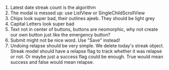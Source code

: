 1. Latest date streak count is the algorithm 
2. The modal is messed up: use ListView or SingleChildScrollView
3. Chips look super bad, their outlines ajeeb. They should be light grey
4. Capital Letters look super bad
5. Text not in center of buttons, buttons are neomorphic, why not create our own button just like the emergency button? 
5. Submit might not be nice word. Use "Save" instead!
6. Undoing relapse should be very simple. We delete today's streak object. Streak model should have a relapse flag to track whether it was relapse or not. Or maybe just a success flag could be enough. True would mean success and false would mean relapse.
